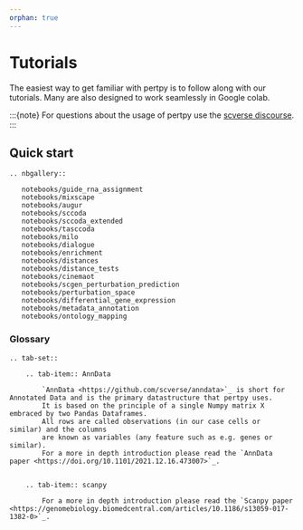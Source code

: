 ```yaml
---
orphan: true
---
```


# Tutorials

The easiest way to get familiar with pertpy is to follow along with our tutorials.
Many are also designed to work seamlessly in Google colab.

:::{note}
For questions about the usage of pertpy use the [scverse discourse](https://discourse.scverse.org/).
:::

## Quick start

```{eval-rst}
.. nbgallery::

   notebooks/guide_rna_assignment
   notebooks/mixscape
   notebooks/augur
   notebooks/sccoda
   notebooks/sccoda_extended
   notebooks/tasccoda
   notebooks/milo
   notebooks/dialogue
   notebooks/enrichment
   notebooks/distances
   notebooks/distance_tests
   notebooks/cinemaot
   notebooks/scgen_perturbation_prediction
   notebooks/perturbation_space
   notebooks/differential_gene_expression
   notebooks/metadata_annotation
   notebooks/ontology_mapping
```

### Glossary

```{eval-rst}
.. tab-set::

    .. tab-item:: AnnData

        `AnnData <https://github.com/scverse/anndata>`_ is short for Annotated Data and is the primary datastructure that pertpy uses.
        It is based on the principle of a single Numpy matrix X embraced by two Pandas Dataframes.
        All rows are called observations (in our case cells or similar) and the columns
        are known as variables (any feature such as e.g. genes or similar).
        For a more in depth introduction please read the `AnnData paper <https://doi.org/10.1101/2021.12.16.473007>`_.


    .. tab-item:: scanpy

        For a more in depth introduction please read the `Scanpy paper <https://genomebiology.biomedcentral.com/articles/10.1186/s13059-017-1382-0>`_.
```
